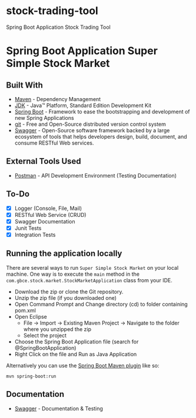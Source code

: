 # stock-trading-tool
Spring Boot Application Stock Trading Tool
# Spring Boot Application Super Simple Stock Market

## Built With

* 	[Maven](https://maven.apache.org/) - Dependency Management
* 	[JDK](http://www.oracle.com/technetwork/java/javase/downloads/jdk8-downloads-2133151.html) - Java™ Platform, Standard Edition Development Kit 
* 	[Spring Boot](https://spring.io/projects/spring-boot) - Framework to ease the bootstrapping and development of new Spring Applications
* 	[git](https://git-scm.com/) - Free and Open-Source distributed version control system 
* 	[Swagger](https://swagger.io/) - Open-Source software framework backed by a large ecosystem of tools that helps developers design, build, document, and consume RESTful Web services.

## External Tools Used

* [Postman](https://www.getpostman.com/) - API Development Environment (Testing Documentation)

## To-Do

- [x] Logger (Console, File, Mail)
- [x] RESTful Web Service (CRUD)
- [x] Swagger Documentation
- [x] Junit Tests
- [x] Integration Tests

## Running the application locally

There are several ways to run `Super Simple Stock Market` on your local machine. One way is to execute the `main` method in the `com.gbce.stock.market.StockMarketApplication` class from your IDE.

- Download the zip or clone the Git repository.
- Unzip the zip file (if you downloaded one)
- Open Command Prompt and Change directory (cd) to folder containing pom.xml
- Open Eclipse 
   - File -> Import -> Existing Maven Project -> Navigate to the folder where you unzipped the zip
   - Select the project
- Choose the Spring Boot Application file (search for @SpringBootApplication)
- Right Click on the file and Run as Java Application

Alternatively you can use the [Spring Boot Maven plugin](https://docs.spring.io/spring-boot/docs/current/reference/html/build-tool-plugins-maven-plugin.html) like so:

```shell
mvn spring-boot:run
```


## Documentation

* [Swagger](http://localhost:8080/swagger-ui.html) - Documentation & Testing
